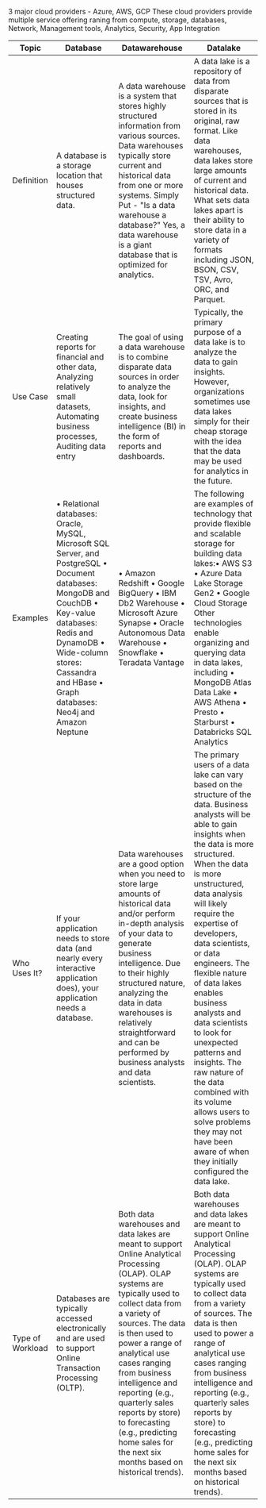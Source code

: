 
3 major cloud providers - Azure, AWS, GCP
These cloud providers provide multiple service offering raning from compute, storage, databases, Network, Management tools, Analytics, Security, App Integration

| Topic | Database | Datawarehouse | Datalake|
|-------|----------|----------|--------------|
|Definition | A database is a storage location that houses structured data. | A data warehouse is a system that stores highly structured information from various sources. Data warehouses typically store current and historical data from one or more systems. Simply Put - "Is a data warehouse a database?" Yes, a data warehouse is a giant database that is optimized for analytics. | A data lake is a repository of data from disparate sources that is stored in its original, raw format. Like data warehouses, data lakes store large amounts of current and historical data. What sets data lakes apart is their ability to store data in a variety of formats including JSON, BSON, CSV, TSV, Avro, ORC, and Parquet. |
| Use Case | Creating reports for financial and other data, Analyzing relatively small datasets, Automating business processes, Auditing data entry | The goal of using a data warehouse is to combine disparate data sources in order to analyze the data, look for insights, and create business intelligence (BI) in the form of reports and dashboards. | Typically, the primary purpose of a data lake is to analyze the data to gain insights. However, organizations sometimes use data lakes simply for their cheap storage with the idea that the data may be used for analytics in the future. |
| Examples | •	Relational databases: Oracle, MySQL, Microsoft SQL Server, and PostgreSQL •	Document databases: MongoDB and CouchDB •	Key-value databases: Redis and DynamoDB •	Wide-column stores: Cassandra and HBase •	Graph databases: Neo4j and Amazon Neptune | •	Amazon Redshift •	Google BigQuery •	IBM Db2 Warehouse •	Microsoft Azure Synapse •	Oracle Autonomous Data Warehouse •	Snowflake •	Teradata Vantage | The following are examples of technology that provide flexible and scalable storage for building data lakes:•	AWS S3 •	Azure Data Lake Storage Gen2 •	Google Cloud Storage Other technologies enable organizing and querying data in data lakes, including •	MongoDB Atlas Data Lake •	AWS Athena •	Presto •	Starburst •	Databricks SQL Analytics |
| Who Uses It? | If your application needs to store data (and nearly every interactive application does), your application needs a database. | Data warehouses are a good option when you need to store large amounts of historical data and/or perform in-depth analysis of your data to generate business intelligence. Due to their highly structured nature, analyzing the data in data warehouses is relatively straightforward and can be performed by business analysts and data scientists. | The primary users of a data lake can vary based on the structure of the data. Business analysts will be able to gain insights when the data is more structured. When the data is more unstructured, data analysis will likely require the expertise of developers, data scientists, or data engineers. The flexible nature of data lakes enables business analysts and data scientists to look for unexpected patterns and insights. The raw nature of the data combined with its volume allows users to solve problems they may not have been aware of when they initially configured the data lake. | 
| Type of Workload | Databases are typically accessed electronically and are used to support Online Transaction Processing (OLTP). | Both data warehouses and data lakes are meant to support Online Analytical Processing (OLAP). OLAP systems are typically used to collect data from a variety of sources. The data is then used to power a range of analytical use cases ranging from business intelligence and reporting (e.g., quarterly sales reports by store) to forecasting (e.g., predicting home sales for the next six months based on historical trends). |  Both data warehouses and data lakes are meant to support Online Analytical Processing (OLAP). OLAP systems are typically used to collect data from a variety of sources. The data is then used to power a range of analytical use cases ranging from business intelligence and reporting (e.g., quarterly sales reports by store) to forecasting (e.g., predicting home sales for the next six months based on historical trends). |








